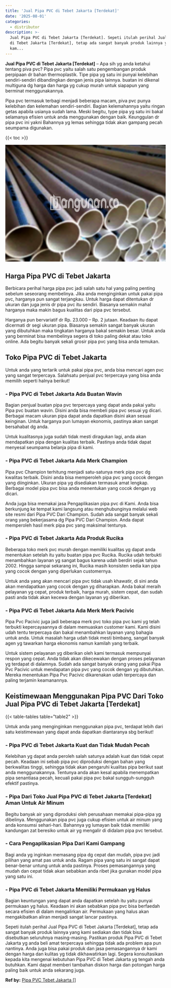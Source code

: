 ```yaml
---
title: 'Jual Pipa PVC di Tebet Jakarta [Terdekat]'
date: '2025-08-01'
categories:
  - distributor
description: >-
  Jual Pipa PVC di Tebet Jakarta [Terdekat]. Sepeti itulah perihal Jual Pipa PVC
  di Tebet Jakarta [Terdekat], tetap ada sangat banyak produk lainnya yang
  kam...
---
```


**Jual Pipa PVC di Tebet Jakarta \[Terdekat\]** – Apa sih yg anda ketahui tentang piva pvc? Pipa pvc yaitu salah satu pengembangan produk perpipaan dr bahan thermoplastik. Tipe pipa yg satu ini punyai kelebihan sendiri-sendiri dibandingkan dengan jenis pipa lainnya. buatan ini dikenal multiguna dg harga dan harga yg cukup murah untuk siapapun yang berminat menggunakannya.

Pipa pvc termasuk terbagi menjadi beberapa macam, piva pvc punya kelebihan dan kelemahan sendiri-sendiri. Bagian kelemahannya yaitu ringan getas apabila usianya sudah lama. Meski begitu, type pipa yg satu ini bakal selamanya efisien untuk anda menggunakan dengan baik. Keunggulan dr pipa pvc ini yakni Bahannya yg lemas sehingga tidak akan gampang pecah seumpama digunakan.

{{< toc >}}

![Jual Pipa PVC di Tebet Jakarta [Terdekat]](/images/jaul-pipa-pvc-33.png)

## Harga Pipa PVC di Tebet Jakarta

Berbicara perihal harga pipa pvc jadi salah satu hal yang paling penting sebelum seseorang membelinya. Jika anda menginginkan untuk pakai pipa pvc, harganya pun sangat terjangkau. Untuk harga dapat ditentukan dr ukuran dan juga jenis dr pipa pvc itu sendiri. Biasanya semakin mahal harganya maka makin bagus kualitas dari pipa pvc tersebut.

Harganya pun bervariatif dr Rp. 23.000 – Rp. 2 jutaan. Keadaan itu dapat dicermati dr segi ukuran pipa. Biasanya semakin sangat banyak ukuran yang dibutuhkan maka tingkatan harganya bakal semakin besar. Untuk anda yang berminat bisa membelinya segera di toko paling dekat atau toko online. Ada begitu banyak sekali grosir pipa pvc yang bisa anda temukan.

## Toko Pipa PVC di Tebet Jakarta

Untuk anda yang tertarik untuk pakai pipa pvc, anda bisa mencari agen pvc yang sangat terpercaya. Salahsatu penjual pvc terpercaya yang bisa anda memilih seperti halnya berikut!

### \- Pipa PVC di Tebet Jakarta Ada Buatan Wavin

Bagian penjual buatan pipa pvc terpercaya yang dapat anda pakai yaitu Pipa pvc buatan wavin. Disini anda bisa membeli pipa pvc sesuai yg dicari. Berbagai macam ukuran pipa dapat anda dapatkan disini akan sesuai keinginan. Untuk harganya pun lumayan ekonomis, pastinya akan sangat bersahabat dg anda.

Untuk kualitasnya juga sudah tidak mesti diragukan lagi, anda akan mendapatkan pipa dengan kualitas terbaik. Pastinya anda tidak dapat menyesal seumpama belanja pipa di kami.

### \- Pipa PVC di Tebet Jakarta Ada Merk Champion

Pipa pvc Champion terhitung menjadi satu-satunya merk pipa pvc dg kwalitas terbaik. Disini anda bisa memperoleh pipa pvc yang cocok dengan yang diinginkan. Ukuran pipa yg disediakan termasuk amat lengkap. Berbagai model pipa pvc bisa anda menentukan yang cocok dengan yg dicari.

Anda juga bisa memakai jasa Pengaplikasian pipa pvc di Kami. Anda bisa berkunjung ke tempat kami langsung atau menghubunginya melalui web site resmi dari Pipa PVC Dari Champion. Sudah ada sangat banyak sekali orang yang bekerjasama dg Pipa PVC Dari Champion. Anda dapat memperoleh hasil merk pipa pvc yang maksimal tentunya.

### \- Pipa PVC di Tebet Jakarta Ada Produk Rucika

Beberapa toko merk pvc murah dengan memiliki kualitas yg dapat anda menentukan setelah itu yaitu buatan pipa pvc Rucika. Rucika udah terbukti menambahkan layanan yg sangat bagus karena udah berdiri sejak tahun 2002. Hingga sampai sekarang ini, Rucika masih konsisten sedia kan pipa yang cocok dengan yang diperlukan customernya.

Untuk anda yang akan mencari pipa pvc tidak usah khawatir, di sini anda akan mendapatkan yang cocok dengan yg diharapkan. Anda bakal meraih pelayanan yg cepat, produk terbaik, harga murah, sistem cepat, dan sudah pasti anda tidak akan kecewa dengan layanan yg diberikan.

### \- Pipa PVC di Tebet Jakarta Ada Merk Merk Pacivic

Pipa Pvc Pacivic juga jadi beberapa merk pvc toko pipa pvc kami yg telah terbukti kepercayaannya di dalam memuaskan customer kami. Kami disini udah tentu terpercaya dan bakal menambahkan layanan yang bahagia untuk anda. Untuk masalah harga udah tidak mesti bimbang, sangat banyak agen yg tawarkan harga ekonomis namun kamilah yang terbaik.

Untuk sistem pelayanan yg diberikan oleh kami termasuk mempunyai respon yang cepat. Anda tidak akan dikecewakan dengan proses pelayanan yg terdapat di dalamnya. Sudah ada sangat banyak orang yang pakai Pipa Pvc Pacivic untuk mendapatan pipa pvc yang cocok dengan yg dibutuhkan. Mereka menentukan Pipa Pvc Pacivic dikarenakan udah terpercaya dan paling terjamin keamanannya.

## Keistimewaan Menggunakan Pipa PVC Dari Toko Jual Pipa PVC di Tebet Jakarta \[Terdekat\]

{{< table-tables table="table2" >}}

Untuk anda yang menginginkan menggunakan pipa pvc, terdapat lebih dari satu keistimewaan yang dapat anda dapatkan diantaranya sbg berikut!

### \- Pipa PVC di Tebet Jakarta Kuat dan Tidak Mudah Pecah

Kelebihan yg dapat anda peroleh salah satunya adalah kuat dan tidak cepat pecah. Keadaan ini sebab pipa pvc diproduksi dengan bahan yang berkwalitas tinggi, sehingga tidak akan pengaruhi kualitas pipa berikut saat anda menggunakannya. Tentunya anda akan kesal apabila menempatkan pipa senantiasa pecah, kecuali pakai pipa pvc bakal sungguh-sungguh efektif pastinya.

### \- Pipa Dari Toko Jual Pipa PVC di Tebet Jakarta \[Terdekat\] Aman Untuk Air Minum

Begitu banyak air yang diproduksi oleh perusahaan memakai pipa-pipa yg dibelinya. Menggunakan pipa pvc juga cukup efisien untuk air minum yang anda konsumsi sehari-hari. Bahannya yg lumayan baik tidak memiliki kandungan zat beresiko untuk air yg mengalir di didalam pipa pvc tersebut.

### \- Cara Pengaplikasian Pipa Dari Kami Gampang

Bagi anda yg inginkan memasang pipa dg cepat dan mudah, pipa pvc jadi pilihan yang amat pas untuk anda. Ragam pipa yang satu ini sangat dapat benar-benar untung untuk anda pastinya. Proses pemasangannya yang mudah dan cepat tidak akan sebabkan anda ribet jika gunakan model pipa yang satu ini.

### \- Pipa PVC di Tebet Jakarta Memiliki Permukaan yg Halus

Bagian keuntungan yang dapat anda dapatkan setelah itu yaitu punyai permukaan yg halus. Keadaan ini akan sebabkan pipa pvc bisa berfaedah secara efisien di dalam mengalirkan air. Permukaan yang halus akan mengakibatkan aliran menjadi sangat lancar pastinya.

Sepeti itulah perihal Jual Pipa PVC di Tebet Jakarta \[Terdekat\], tetap ada sangat banyak produk lainnya yang kami sediakan dan tidak bisa disebutkan seluruhnya masing-masing. Pastikan produk Pipa PVC di Tebet Jakarta yg anda beli amat terpercaya sehingga tidak ada problem apa pun nantinya. Anda juga bisa pakai produk dan jasa pemasangannya dr kami dengan harga dan kulitas yg tidak dikhawatirkan lagi. Segera konsultasikan kepada kita mengenai kebutuhan Pipa PVC di Tebet Jakarta yg tengah anda butuhkan. Kami dapat memberi tambahan diskon harga dan potongan harga paling baik untuk anda sekarang juga.

**Ref by:** [Pipa PVC Tebet Jakarta []](https://id.wikipedia.org/wiki/Pipa)
